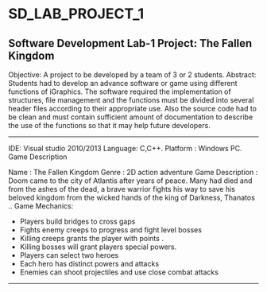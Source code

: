 # SD_LAB_PROJECT_1
Software Development Lab-1 Project: The Fallen Kingdom
----------------------------------------------------------------
Objective: A project to be developed by a team of 3 or 2 students.
Abstract: Students had to develop an advance software or game using different functions of iGraphics.
The software required the implementation of structures, file management and the functions 
must be divided into several header files according to their appropriate use. Also the source code had 
to be clean and must contain sufficient amount of documentation to describe the use of the 
functions so that it may help future developers.

-----------------------------------------------------------------
IDE: Visual studio 2010/2013
Language: C,C++.
Platform : Windows PC.
Game Description

Name : The Fallen Kingdom
Genre : 2D action adventure
Game Description : Doom came to the city of Atlantis after years of peace. Many had died and from the ashes of the dead, a brave warrior fights his way to save his beloved kingdom from the wicked hands of the king of Darkness, Thanatos ..
Game Mechanics: 
- Players build bridges to cross gaps
- Fights enemy creeps to progress and fight level bosses
- Killing creeps grants the player with points .
- Killing bosses will grant players special powers.
- Players can select two heroes
- Each hero has distinct powers and attacks
- Enemies can shoot projectiles and use close combat attacks
-------------------------------------------------------------------
